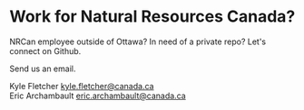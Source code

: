 # Work for Natural Resources Canada?

NRCan employee outside of Ottawa? In need of a private repo? Let's connect on Github.

Send us an email.

Kyle Fletcher <kyle.fletcher@canada.ca><br>
Eric Archambault <eric.archambault@canada.ca>
